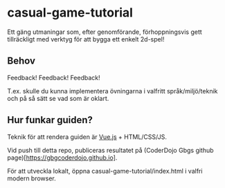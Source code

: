 # casual-game-tutorial
Ett gäng utmaningar som, efter genomförande, förhoppningsvis gett tillräckligt med verktyg för att bygga ett enkelt 2d-spel!

Behov
-----

Feedback! Feedback! Feedback!

T.ex. skulle du kunna implementera övningarna i valfritt språk/miljö/teknik och på så sätt se vad som är oklart.


Hur funkar guiden?
------------------

Teknik för att rendera guiden är [Vue.js](https://vuejs.org/) + HTML/CSS/JS.

Vid push till detta repo, publiceras resultatet på (CoderDojo Gbgs github page)[https://gbgcoderdojo.github.io].

För att utveckla lokalt, öppna casual-game-tutorial/index.html i valfri modern browser.




